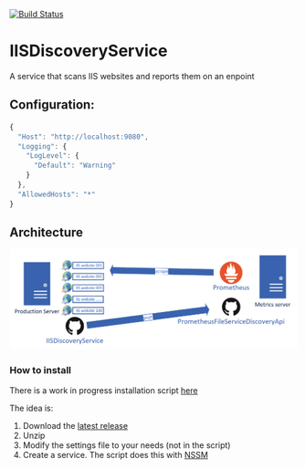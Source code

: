 [![Build Status](https://travis-ci.org/SylvesterMachielse/IISDiscoveryService.svg?branch=master)](https://travis-ci.org/SylvesterMachielse/IISDiscoveryService)
# IISDiscoveryService
A service that scans IIS websites and reports them on an enpoint

## Configuration:
```javascript
{
  "Host": "http://localhost:9080",
  "Logging": {
    "LogLevel": {
      "Default": "Warning"
    }
  },
  "AllowedHosts": "*"
}

```

## Architecture
![architecture](https://github.com/SylvesterMachielse/IISDiscoveryService/raw/master/architecture.PNG "Architecture")

### How to install
There is a work in progress installation script [here](https://raw.githubusercontent.com/SylvesterMachielse/IISDiscoveryService/master/InstallScript.ps)

The idea is:
1. Download the [latest release](https://github.com/SylvesterMachielse/IISDiscoveryService/releases/download/v1.0/publish.7z)
2. Unzip 
3. Modify the settings file to your needs (not in the script)
4. Create a service. The script does this with [NSSM](https://nssm.cc/)

